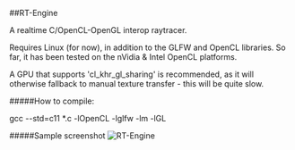 ##RT-Engine

A realtime C/OpenCL-OpenGL interop raytracer.

Requires Linux (for now), in addition to the GLFW and OpenCL libraries. So far, it has been tested on the nVidia & Intel OpenCL platforms.

A GPU that supports 'cl_khr_gl_sharing' is recommended, as it will otherwise fallback to manual texture transfer - this will be quite slow.

#####How to compile:

gcc --std=c11 *.c -lOpenCL -lglfw -lm -lGL

#####Sample screenshot
![RT-Engine]( http://i.imgur.com/UobOFxy.png )